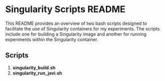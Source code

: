 # Singularity Scripts README

This README provides an overview of two bash scripts designed to facilitate the use of Singularity containers for my experiments. The scripts include one for building a Singularity image and another for running experiments within the Singularity container.

## Scripts

1. **singularity_build.sh**
2. **singularity_run_javi.sh**




